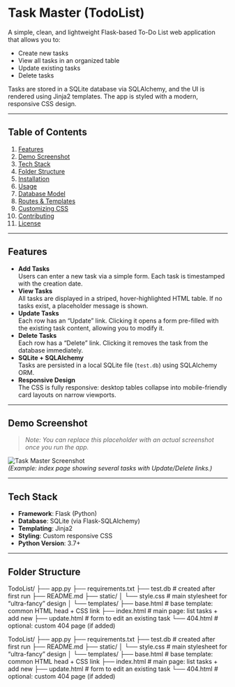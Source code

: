 # Task Master (TodoList)

A simple, clean, and lightweight Flask-based To-Do List web application that allows you to:

- Create new tasks
- View all tasks in an organized table
- Update existing tasks
- Delete tasks

Tasks are stored in a SQLite database via SQLAlchemy, and the UI is rendered using Jinja2 templates. The app is styled with a modern, responsive CSS design.

---

## Table of Contents

1. [Features](#features)  
2. [Demo Screenshot](#demo-screenshot)  
3. [Tech Stack](#tech-stack)  
4. [Folder Structure](#folder-structure)  
5. [Installation](#installation)  
6. [Usage](#usage)  
7. [Database Model](#database-model)  
8. [Routes & Templates](#routes--templates)  
9. [Customizing CSS](#customizing-css)  
10. [Contributing](#contributing)  
11. [License](#license)  

---

## Features

- **Add Tasks**  
  Users can enter a new task via a simple form. Each task is timestamped with the creation date.
- **View Tasks**  
  All tasks are displayed in a striped, hover-highlighted HTML table. If no tasks exist, a placeholder message is shown.
- **Update Tasks**  
  Each row has an “Update” link. Clicking it opens a form pre-filled with the existing task content, allowing you to modify it.
- **Delete Tasks**  
  Each row has a “Delete” link. Clicking it removes the task from the database immediately.
- **SQLite + SQLAlchemy**  
  Tasks are persisted in a local SQLite file (`test.db`) using SQLAlchemy ORM.
- **Responsive Design**  
  The CSS is fully responsive: desktop tables collapse into mobile-friendly card layouts on narrow viewports.

---

## Demo Screenshot

> _Note: You can replace this placeholder with an actual screenshot once you run the app._

![Task Master Screenshot](./static/todo_screenshot.png)  
_(Example: index page showing several tasks with Update/Delete links.)_

---

## Tech Stack

- **Framework**: Flask (Python)  
- **Database**: SQLite (via Flask-SQLAlchemy)  
- **Templating**: Jinja2  
- **Styling**: Custom responsive CSS  
- **Python Version**: 3.7+  

---

## Folder Structure

TodoList/
├── app.py
├── requirements.txt
├── test.db # created after first run
├── README.md
├── static/
│ └── style.css # main stylesheet for “ultra-fancy” design
│
└── templates/
├── base.html # base template: common HTML head + CSS link
├── index.html # main page: list tasks + add new
├── update.html # form to edit an existing task
└── 404.html # optional: custom 404 page (if added)


TodoList/
├── app.py
├── requirements.txt
├── test.db # created after first run
├── README.md
├── static/
│ └── style.css # main stylesheet for “ultra-fancy” design
│
└── templates/
├── base.html # base template: common HTML head + CSS link
├── index.html # main page: list tasks + add new
├── update.html # form to edit an existing task
└── 404.html # optional: custom 404 page (if added)
